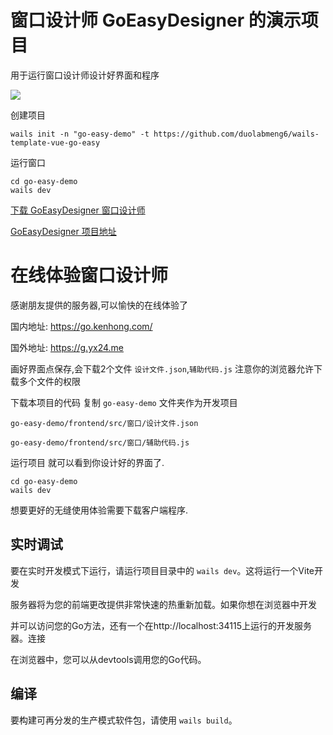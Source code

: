 # 窗口设计师 GoEasyDesigner 的演示项目 

用于运行窗口设计师设计好界面和程序



![](https://user-images.githubusercontent.com/59047063/270091148-a89d2ab9-9ba3-4efc-b0fa-0a7dcc3bcfc1.gif
)


创建项目

```
wails init -n "go-easy-demo" -t https://github.com/duolabmeng6/wails-template-vue-go-easy
```

运行窗口

```
cd go-easy-demo
wails dev
```


[下载 GoEasyDesigner 窗口设计师](https://github.com/duolabmeng6/GoEasyDesigner/releases)

[ GoEasyDesigner 项目地址](https://github.com/duolabmeng6/GoEasyDesigner)

# 在线体验窗口设计师

感谢朋友提供的服务器,可以愉快的在线体验了

国内地址: https://go.kenhong.com/

国外地址: https://g.yx24.me

画好界面点保存,会下载2个文件 `设计文件.json`,`辅助代码.js` 注意你的浏览器允许下载多个文件的权限

下载本项目的代码 复制 `go-easy-demo` 文件夹作为开发项目

`go-easy-demo/frontend/src/窗口/设计文件.json`

`go-easy-demo/frontend/src/窗口/辅助代码.js`

运行项目 就可以看到你设计好的界面了.

```
cd go-easy-demo
wails dev
```

想要更好的无缝使用体验需要下载客户端程序.


## 实时调试

要在实时开发模式下运行，请运行项目目录中的 `wails dev`。这将运行一个Vite开发

服务器将为您的前端更改提供非常快速的热重新加载。如果你想在浏览器中开发

并可以访问您的Go方法，还有一个在http://localhost:34115上运行的开发服务器。连接

在浏览器中，您可以从devtools调用您的Go代码。

## 编译

要构建可再分发的生产模式软件包，请使用  `wails build`。